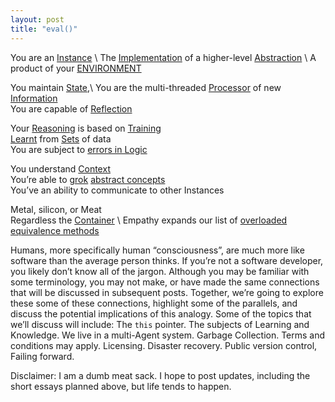 ```yaml
---
layout: post
title: "eval()"
---
```


You are an [Instance](https://en.wikipedia.org/wiki/Instance_(computer_science)) \
The [Implementation](https://en.wikipedia.org/wiki/Implementation) of a higher-level [Abstraction](https://en.wikipedia.org/wiki/Abstraction_(computer_science)) \
A product of your [ENVIRONMENT](https://en.wikipedia.org/wiki/Operating_environment)

You maintain [State](https://en.wikipedia.org/wiki/State_(computer_science)),\
You are the multi-threaded [Processor](https://en.wikipedia.org/wiki/Processor_(computing)) of new [Information](https://en.wikipedia.org/wiki/Information)\
You are capable of [Reflection](https://en.wikipedia.org/wiki/Reflective_programming)

Your [Reasoning](https://en.wikipedia.org/wiki/Reason) is based on [Training](https://en.wikipedia.org/wiki/Artificial_neural_network) \
[Learnt](https://en.wikipedia.org/wiki/Machine_learning) from [Sets](https://en.wikipedia.org/wiki/Set_(mathematics)) of data \
You are subject to [errors in Logic](https://en.wikipedia.org/wiki/List_of_fallacies)

You understand [Context](https://en.wikipedia.org/wiki/Context_(computing)) \
You’re able to [grok](https://en.wikipedia.org/wiki/Grok) [abstract concepts](https://en.wikipedia.org/wiki/List_of_fallacies) \
You’ve an ability to communicate to other Instances

Metal, silicon, or Meat \
Regardless the [Container](https://en.wikipedia.org/wiki/Container_(abstract_data_type)) \
Empathy expands our list of [overloaded equivalence methods](https://docs.microsoft.com/en-us/dotnet/csharp/language-reference/operators/equality-operators#equality-operator-)

Humans, more specifically human “consciousness”, are much more like software than the average person thinks. If you’re not a software developer, you likely don’t know all of the jargon. Although you may be familiar with some terminology, you may not make, or have made the same connections that will be discussed in subsequent posts. Together, we’re going to explore these some of these connections, highlight some of the parallels, and discuss the potential implications of this analogy. Some of the topics that we’ll discuss will include: The `this` pointer. The subjects of Learning and Knowledge. We live in a multi-Agent system. Garbage Collection. Terms and conditions may apply. Licensing. Disaster recovery. Public version control, Failing forward.

Disclaimer: I am a dumb meat sack. I hope to post updates, including the short essays planned above, but life tends to happen. 
